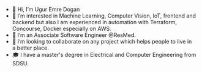 - 👋 Hi, I’m Ugur Emre Dogan
- 👀 I’m interested in Machine Learning, Computer Vision, IoT, frontend and backend but also I am experienced in automation with Terraform, Concourse, Docker especially on AWS.
- 🌱 I’m an Associate Software Engineer @ResMed.
- 💞️ I’m looking to collaborate on any project which helps people to live in a better place.
- 🎓 I have a master's degree in Electrical and Computer Engineering from SDSU.


<!---
UED094/UED094 is a ✨ special ✨ repository because its `README.md` (this file) appears on your GitHub profile.
You can click the Preview link to take a look at your changes.
--->
